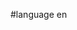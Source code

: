 #language en


<div style="overflow:auto;height:1px;">
[http://9ugva-free-movies.cn/88189750/index.html map of zoo]
[http://9ugvb-free-movies.cn/88019359/index.html sex and the city chris noth]
[http://9ugvc-free-movies.cn/57952432/index.html kristanna loken nude movie]
[http://9ugvd-free-movies.cn/42955535/index.html r rosen female sexual function index]
[http://9ugve-free-movies.cn/15935096/index.html cornwall teen shot]
[http://9ugvf-free-movies.cn/38928021/index.html french maid spank]
[http://9ugvg-free-movies.cn/72543093/index.html sarah jessika parker's movies]
[http://9ugvh-free-movies.cn/20236573/index.html anal destr]
[http://9ugvi-free-movies.cn/78649425/index.html clip porn sierra star]
[http://9ugvj-free-movies.cn/52516302/index.html jerking in underwear]
[http://9ugvk-free-movies.cn/56457105/index.html landscape nurseries insarasota fl.]
[http://9ugvl-free-movies.cn/31391082/index.html girls with big boobies]
[http://9ugvm-free-movies.cn/98474997/index.html gay sex cartoon]
[http://9ugvn-free-movies.cn/29172468/index.html sex insructional video]
[http://9ugvo-free-movies.cn/21574968/index.html essex service center essex, ct]
[http://9ugvp-free-movies.cn/49316485/index.html sex meet in melrose massachusetts]
[http://9ugvq-free-movies.cn/41795402/index.html mackinaw webcam]
[http://9ugvr-free-movies.cn/17520325/index.html picture of a christmas pointsettia]
[http://9ugvs-free-movies.cn/17794231/index.html high co emissions nissan pickup]
[http://9ugvt-free-movies.cn/10191916/index.html holiday reps suck]
[http://9ugvu-free-movies.cn/92503962/index.html fucken gay woman]
[http://9ugvv-free-movies.cn/03299914/index.html mature files]
[http://9ugvw-free-movies.cn/72094877/index.html wife image gallery]
[http://9ugvx-free-movies.cn/98581369/index.html pictures of nala from the lion king]
[http://9ugvy-free-movies.cn/08580868/index.html 11 year old girl nude porn]
[http://9ugwa-free-movies.cn/30635225/index.html xxx fillipione women]
[http://9ugwb-free-movies.cn/26063229/index.html sex store online]
[http://9ugwc-free-movies.cn/87000226/index.html free hentai movie]
[http://9ugwd-free-movies.cn/18866425/index.html digital pictures of adance australia fair]
[http://9ugwe-free-movies.cn/49705207/index.html epicurean philosophies]
[http://9ugwf-free-movies.cn/24255209/index.html heterotropic plant]
[http://9ugwg-free-movies.cn/70866071/index.html his gay first time]
[http://9ugwh-free-movies.cn/40022438/index.html britney spears video+youtube]
[http://9ugwi-free-movies.cn/54735395/index.html girl sweat suits]
[http://9ugwj-free-movies.cn/01782287/index.html interracial asian men]
[http://9ugwk-free-movies.cn/12556478/index.html sex+in+moncler]
[http://9ugwl-free-movies.cn/10751725/index.html sexdy labia]
[http://9ugwm-free-movies.cn/40937046/index.html sexiest stars]
[http://9ugwn-free-movies.cn/05273637/index.html sexo voyeur gratis]
[http://9ugwo-free-movies.cn/61830339/index.html sextreme 8]
[http://9ugwp-free-movies.cn/37946276/index.html adult lake personals saranac]
[http://9ugwq-free-movies.cn/50959625/index.html urethra ty free movie sex]
[http://9ugwr-free-movies.cn/08414436/index.html sexual harassment consequences]
[http://9ugws-free-movies.cn/81762427/index.html sucking off stoned dude's cock]
[http://9ugwt-free-movies.cn/89762022/index.html male bikini trim]
[http://9ugwu-free-movies.cn/54624572/index.html black fucks white woman]
[http://9ugwv-free-movies.cn/89506591/index.html why was dick morris fired]
[http://9ugww-free-movies.cn/98365308/index.html sexually inexperienced]
[http://9ugwx-free-movies.cn/65389540/index.html aubry camgirl]
[http://9ugwy-free-movies.cn/87498862/index.html helga sven xxx]
[http://9ugxa-free-movies.cn/37166735/index.html dating sites in iceland]
[http://9ugxb-free-movies.cn/06390195/index.html sexy black girls porn videos]
[http://9ugxc-free-movies.cn/44176468/index.html non fiction poetry for young adults]
[http://9ugxd-free-movies.cn/19104005/index.html paradisus wedding pictures]
[http://9ugxe-free-movies.cn/20904955/index.html nek nake]
[http://9ugxf-free-movies.cn/83233344/index.html girls fingering other girls]
[http://9ugxg-free-movies.cn/13862230/index.html sbc escorts]
[http://9ugxh-free-movies.cn/15836414/index.html swifter wetjets]
[http://9ugxi-free-movies.cn/18425698/index.html kung fu uniform ladies]
[http://9ugxj-free-movies.cn/15485278/index.html julia loves to fuck]
[http://9ugxk-free-movies.cn/74190789/index.html moresville drag strip]
[http://9ugxl-free-movies.cn/67405476/index.html half cup open lingerie bras]
[http://9ugxm-free-movies.cn/14722521/index.html second life sex]
[http://9ugxn-free-movies.cn/72068750/index.html anniverseries and dating]
[http://9ugxo-free-movies.cn/04334314/index.html piccadilly liquors]
[http://9ugxp-free-movies.cn/52459410/index.html perfect tits fucked]
[http://9ugxq-free-movies.cn/84125956/index.html center facial plastic premier surgery]
[http://9ugxr-free-movies.cn/65821289/index.html sexy panti video]
[http://9ugxs-free-movies.cn/43205243/index.html sexy pictures jokes]
[http://9ugxt-free-movies.cn/99001936/index.html sexy professional singles]
[http://9ugha-free-movies.cn/42528702/index.html russia teens]
[http://9ughb-free-movies.cn/21443115/index.html bottle breast milk]
[http://9ughc-free-movies.cn/85271135/index.html vegy fucker]
[http://9ughd-free-movies.cn/95434431/index.html snap crotch adult onesie]
[http://9ughe-free-movies.cn/59834129/index.html snow men pictures]
[http://9ughf-free-movies.cn/97956575/index.html gay nude sex pictures]
[http://9ughg-free-movies.cn/70272266/index.html videos porno gratis de celia blanco]
[http://9ughh-free-movies.cn/28868062/index.html gay bareback downloads free]
[http://9ughi-free-movies.cn/63823496/index.html ea2 t fuck the police]
[http://9ughj-free-movies.cn/97841724/index.html berserk anime]
[http://9ughk-free-movies.cn/00788177/index.html can i be pregnant still have a period]
[http://9ughl-free-movies.cn/83784648/index.html black gay bi]
[http://9ughm-free-movies.cn/63549789/index.html efsexor]
[http://9ughn-free-movies.cn/85293593/index.html penn s wife]
[http://9ugho-free-movies.cn/87894177/index.html transsexual earring]
[http://9ughp-free-movies.cn/85095118/index.html jerk my clit]
[http://9ughq-free-movies.cn/43955622/index.html 13years old sex]
[http://9ughr-free-movies.cn/11291195/index.html sex friends in arvada colorado]
[http://9ughs-free-movies.cn/89481224/index.html hot biker girls]
[http://9ught-free-movies.cn/11591881/index.html marques houston that girl remix]
[http://9ughu-free-movies.cn/42223212/index.html is j lo pregnant 100906]
[http://9ughv-free-movies.cn/13556487/index.html very young fuck galleries free]
[http://9ughw-free-movies.cn/20470616/index.html rm sex films]
[http://9ughx-free-movies.cn/96505961/index.html twin cities nude pics]
[http://9ughy-free-movies.cn/43661711/index.html sperm nucleus + size]
[http://9ugxu-free-movies.cn/05827647/index.html daoism sex]
[http://9ugxv-free-movies.cn/13319931/index.html sexy sissy man videos]
[http://9ugxw-free-movies.cn/55549286/index.html facial rigging tutorial]
[http://9ugxx-free-movies.cn/25646336/index.html how women make pleasure for men]
[http://9ugxy-free-movies.cn/96896891/index.html video clip hosting]
[http://9ugya-free-movies.cn/31626468/index.html free gay cam personnals]
[http://9ugyb-free-movies.cn/72285999/index.html eminem girls lyric]
[http://9ugyc-free-movies.cn/10262200/index.html adult naughty humor]
[http://9ugyd-free-movies.cn/89293778/index.html olympic american swimmer]
[http://9ugye-free-movies.cn/80721938/index.html girl gunslinger mp3]
[http://9ugyf-free-movies.cn/24639684/index.html picture sexy japanese woman]
[http://9ugyg-free-movies.cn/65431423/index.html sharapova nude gallery]
[http://9ugyh-free-movies.cn/49202721/index.html lion adult store]
[http://9ugyi-free-movies.cn/76089551/index.html dominant males with submissive males]
[http://9ugyj-free-movies.cn/31894287/index.html buying porn with paypal]
[http://9ugyk-free-movies.cn/38731552/index.html girls on ecstacy]
[http://9ugyl-free-movies.cn/00324605/index.html sheet music shake ya ass]
[http://9ugym-free-movies.cn/29747507/index.html amateur chamber music society]
[http://9ugyn-free-movies.cn/87180144/index.html general motorsb and porn]
[http://9ugyo-free-movies.cn/60003373/index.html shemale stockings e]
[http://9ugyp-free-movies.cn/68054111/index.html shemales jerkingf off videos]
[http://9ugyq-free-movies.cn/03737965/index.html good health fountain style enema]
[http://9ugyr-free-movies.cn/85855059/index.html breast sizes bra]
[http://9ugys-free-movies.cn/14213793/index.html adult-movies.cc]
[http://9ugyt-free-movies.cn/12557956/index.html maine group homes for pregnant teens]
[http://9ugyu-free-movies.cn/61139007/index.html pink dress mary janes transgender]
[http://9ugyv-free-movies.cn/06511670/index.html dominatrix cuckold video]
[http://9ugyw-free-movies.cn/81385563/index.html expose girls seasons change]
[http://9ugyx-free-movies.cn/70642135/index.html prego porn]
[http://9ugyy-free-movies.cn/36702342/index.html hustler tv canada host]
[http://9ugza-free-movies.cn/99962511/index.html analyist am best insurance ratings]
[http://9ugzb-free-movies.cn/84331337/index.html creamcoatedteens]
[http://9ugzc-free-movies.cn/46958618/index.html female facial hair causes cure]
[http://9ugzd-free-movies.cn/99834152/index.html ariel and triton orgy comics]
[http://9ugze-free-movies.cn/77335937/index.html prelegal girls]
[http://9ugzf-free-movies.cn/94926803/index.html citrocidal therapeutic]
[http://9ugzg-free-movies.cn/28867923/index.html informacion sexo anal]
[http://9ugzh-free-movies.cn/67988318/index.html sweet and sexy halloween costumes for women]
[http://9ugzi-free-movies.cn/98389181/index.html montreal canada sex]
[http://9ugzj-free-movies.cn/16249967/index.html ancient ways of analysing urine]
[http://9ugzk-free-movies.cn/36998695/index.html tom cruse ass]
[http://9ugzl-free-movies.cn/82857289/index.html dating issues for women]
[http://9ugzm-free-movies.cn/01348138/index.html cock in preteen mouth]
[http://9ugzn-free-movies.cn/71652271/index.html book about degrading sorority girls]
[http://9ugzo-free-movies.cn/54912938/index.html free xxx india web punjab]
[http://9ugzp-free-movies.cn/82191628/index.html teens anal sex clip gallery]
[http://9ugzq-free-movies.cn/68021654/index.html lake wobegon days text online short stories]
[http://9ugzr-free-movies.cn/44688798/index.html slave shaved stories]
[http://9ugzs-free-movies.cn/06483015/index.html police uniform gay]
[http://9ugzt-free-movies.cn/68556311/index.html comercio de en peru prepago tarjetas]
[http://9ugzu-free-movies.cn/83964421/index.html brooke valentine dope girl]
[http://9ugzv-free-movies.cn/69283958/index.html sexy things to say to your boyfriend]
[http://9ugzw-free-movies.cn/61750692/index.html broiled shrimp calories]
[http://9ugzx-free-movies.cn/72373085/index.html putting my pictures in myspace]
[http://9ugzy-free-movies.cn/05322456/index.html adore vintage]
</div>
